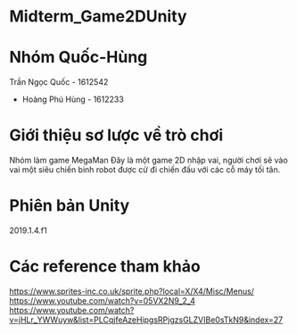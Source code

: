 # Midterm_Game2DUnity

# Nhóm Quốc-Hùng
Trần Ngọc Quốc - 1612542 
- Hoàng Phú Hùng - 1612233

# Giới thiệu sơ lược về trò chơi
Nhóm làm game MegaMan
Đây là một game 2D nhập vai, người chơi sẽ vào vai một siêu chiến binh robot được cử đi chiến đấu với các cỗ máy tối tân.

# Phiên bản Unity
2019.1.4.f1

# Các reference tham khảo
https://www.sprites-inc.co.uk/sprite.php?local=X/X4/Misc/Menus/
https://www.youtube.com/watch?v=05VX2N9_2_4
https://www.youtube.com/watch?v=jHLr_YWWuyw&list=PLCqjfeAzeHipgsRPjgzsGLZVIBe0sTkN9&index=27
